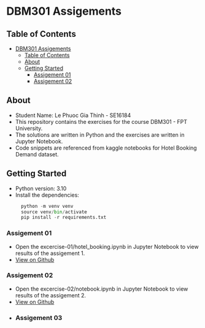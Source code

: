 # DBM301 Assigements

## Table of Contents

- [DBM301 Assigements](#dbm301-assigements)
  - [Table of Contents](#table-of-contents)
  - [About ](#about-)
  - [Getting Started ](#getting-started-)
    - [Assigement 01](#assigement-01)
    - [Assigement 02](#assigement-02)

## About <a name = "about"></a>
- Student Name: Le Phuoc Gia Thinh - SE16184
- This repository contains the exercises for the course DBM301 - FPT University.
- The solutions are written in Python and the exercises are written in Jupyter Notebook.
- Code snippets are referenced from kaggle notebooks for Hotel Booking Demand dataset.

## Getting Started <a name = "getting_started"></a>
- Python version: 3.10
- Install the dependencies:
  ```python
    python -m venv venv
    source venv/bin/activate
    pip install -r requirements.txt
  ```
### Assigement 01
- Open the excercise-01/hotel_booking.ipynb in Jupyter Notebook to view results of the assigement 1.
- [View on Github](https://github.com/thinhlpg/dbm301-excercies/blob/main/excercise-01/hotel_booking.ipynb)
### Assigement 02
- Open the excercise-02/notebook.ipynb in Jupyter Notebook to view results of the assigement 2.
- [View on Github](https://github.com/thinhlpg/dbm301-excercies/blob/main/excercise-02/notebook.ipynb)
- ### Assigement 03